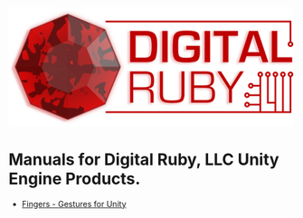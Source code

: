 <link rel="stylesheet" href="/assets/css/style_custom.css" />
<img src="/assets/LogoTransBig.png" id="logo" />

# Manuals for Digital Ruby, LLC Unity Engine Products.

<ul>
  <li><a href='FingersGestures/index.html'>Fingers - Gestures for Unity</a></li>
</ul>
